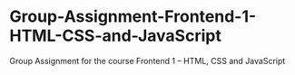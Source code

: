 # Group-Assignment-Frontend-1-HTML-CSS-and-JavaScript
Group Assignment for the course Frontend 1 – HTML, CSS and JavaScript
